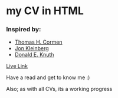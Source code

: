 <h1> my CV in HTML </h1>

<h3>Inspired by: </h3>


<ul>
  <li><a href="https://www.cs.dartmouth.edu/~thc/">Thomas H. Cormen</a></li>
  <li><a href="https://www.cs.cornell.edu/home/kleinber/">Jon Kleinberg</a></li>
  <li><a href="https://www.cs.stanford.edu/~knuth/">Donald E. Knuth</a></li>
</ul>

<a href="https://amin-sabbagh.github.io/CV/">Live Link</a>

<p>Have a read and get to know me :)</p>
<p>Also; as with all CVs, its a working progress</p>
